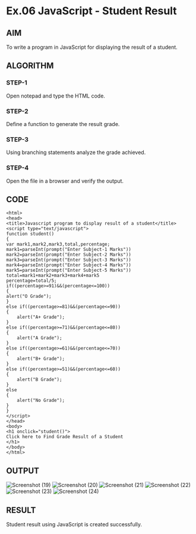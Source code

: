 # Ex.06 JavaScript - Student Result
## AIM
  To write a program in JavaScript for displaying the result of a student.

## ALGORITHM
### STEP-1
  Open notepad and type the HTML code.

### STEP-2
  Define a function to generate the result grade.

### STEP-3
  Using branching statements analyze the grade achieved.

### STEP-4
  Open the file in a browser and verify the output.
  
## CODE
```
<html>
<head>
<title>Javascript program to display result of a student</title>
<script type="text/javascript">
function student()
{
var mark1,mark2,mark3,total,percentage;
mark1=parseInt(prompt("Enter Subject-1 Marks"))
mark2=parseInt(prompt("Enter Subject-2 Marks"))
mark3=parseInt(prompt("Enter Subject-3 Marks"))
mark4=parseInt(prompt("Enter Subject-4 Marks"))
mark5=parseInt(prompt("Enter Subject-5 Marks"))
total=mark1+mark2+mark3+mark4+mark5
percentage=total/5;
if((percentage>=91)&&(percentage<=100))
{
alert("O Grade");
}
else if((percentage>=81)&&(percentage<=90))
{
    alert("A+ Grade");
}
else if((percentage>=71)&&(percentage<=80))
{
    alert("A Grade");
}
else if((percentage>=61)&&(percentage<=70))
{
    alert("B+ Grade");
}
else if((percentage>=51)&&(percentage<=60))
{
    alert("B Grade");
}
else
{
    alert("No Grade");
}
}
</script>
</head>
<body>
<h1 onclick="student()">
Click here to Find Grade Result of a Student
</h1>
</body>
</html>
```


## OUTPUT
![Screenshot (19)](https://github.com/Vaishnavi204/Ex06_Web-Design/assets/167157596/8f04a77d-fcbd-43d3-90b3-80b871d37f90)
![Screenshot (20)](https://github.com/Vaishnavi204/Ex06_Web-Design/assets/167157596/9cb12b72-9223-464b-be79-2e6f78a88db3)
![Screenshot (21)](https://github.com/Vaishnavi204/Ex06_Web-Design/assets/167157596/c72f0fc8-551f-40b3-b0f5-c9deba558fad)
![Screenshot (22)](https://github.com/Vaishnavi204/Ex06_Web-Design/assets/167157596/e74dca0b-be92-402d-a490-cb3e235c2306)
![Screenshot (23)](https://github.com/Vaishnavi204/Ex06_Web-Design/assets/167157596/fad9ebef-a64c-4092-8409-85c82ab5f249)
![Screenshot (24)](https://github.com/Vaishnavi204/Ex06_Web-Design/assets/167157596/46e864a5-e54c-4e8b-9f6d-94a0437b48dc)







## RESULT
  Student result using JavaScript is created successfully.
